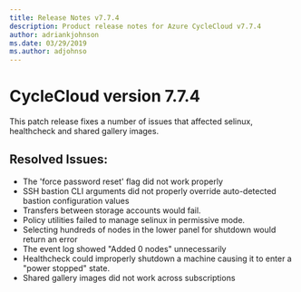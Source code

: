 ```yaml
---
title: Release Notes v7.7.4
description: Product release notes for Azure CycleCloud v7.7.4
author: adriankjohnson
ms.date: 03/29/2019
ms.author: adjohnso
---
```


# CycleCloud version 7.7.4

This patch release fixes a number of issues that affected selinux, healthcheck and shared gallery images.

## Resolved Issues:
 * The 'force password reset' flag did not work properly
 * SSH bastion CLI arguments did not properly override auto-detected bastion configuration values
 * Transfers between storage accounts would fail.
 * Policy utilities failed to manage selinux in permissive mode.
 * Selecting hundreds of nodes in the lower panel for shutdown would return an error
 * The event log showed "Added 0 nodes" unnecessarily
 * Healthcheck could improperly shutdown a machine causing it to enter a "power stopped" state.
 * Shared gallery images did not work across subscriptions
